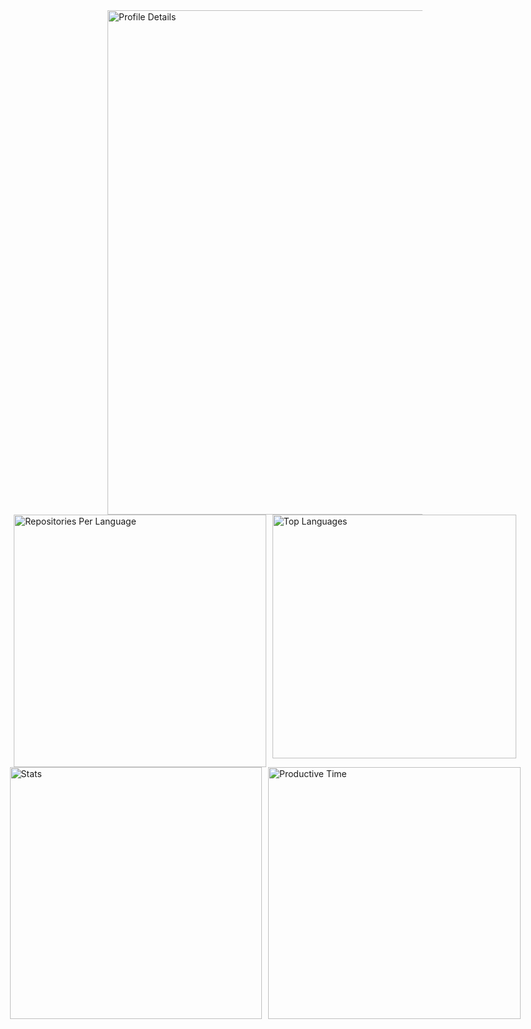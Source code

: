 <div style="display: flex; flex-direction: column; align-items: center;">
  <!-- First Image Row -->
  <img src="http://github-profile-summary-cards.vercel.app/api/cards/profile-details?username=Kiru-I&theme=omni" alt="Profile Details" width="807" />

  <!-- Second Image Row -->
  <div style="display: flex; justify-content: center; gap: 10px;">
    <img src="http://github-profile-summary-cards.vercel.app/api/cards/repos-per-language?username=Kiru-I&theme=omni" alt="Repositories Per Language" width="403.5" />
    <img src="https://github-readme-stats.vercel.app/api/top-langs/?username=anuraghazra&layout=donut&theme=omni" alt="Top Languages" width="390" />
  </div>

  <!-- Third Image Row -->
  <div style="display: flex; justify-content: center; gap: 10px;">
    <img src="http://github-profile-summary-cards.vercel.app/api/cards/stats?username=Kiru-I&theme=omni" alt="Stats" width="403.5" />
    <img src="http://github-profile-summary-cards.vercel.app/api/cards/productive-time?username=Kiru-I&theme=omni&utcOffset=7" alt="Productive Time" width="403.5" />
  </div>
</div>
